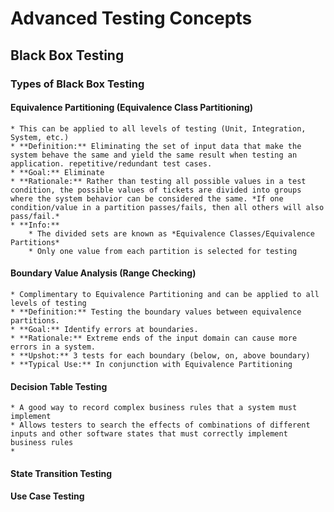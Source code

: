 # Advanced Testing Concepts

## Black Box Testing

### **Types of Black Box Testing**
#### Equivalence Partitioning (Equivalence Class Partitioning)
    * This can be applied to all levels of testing (Unit, Integration, System, etc.)
    * **Definition:** Eliminating the set of input data that make the system behave the same and yield the same result when testing an application. repetitive/redundant test cases.
    * **Goal:** Eliminate 
    * **Rationale:** Rather than testing all possible values in a test condition, the possible values of tickets are divided into groups where the system behavior can be considered the same. *If one condition/value in a partition passes/fails, then all others will also pass/fail.*
    * **Info:** 
        * The divided sets are known as *Equivalence Classes/Equivalence Partitions* 
        * Only one value from each partition is selected for testing
#### Boundary Value Analysis (Range Checking)
    * Complimentary to Equivalence Partitioning and can be applied to all levels of testing
    * **Definition:** Testing the boundary values between equivalence partitions.
    * **Goal:** Identify errors at boundaries.
    * **Rationale:** Extreme ends of the input domain can cause more errors in a system.
    * **Upshot:** 3 tests for each boundary (below, on, above boundary) 
    * **Typical Use:** In conjunction with Equivalence Partitioning
    
#### Decision Table Testing
    * A good way to record complex business rules that a system must implement
    * Allows testers to search the effects of combinations of different inputs and other software states that must correctly implement business rules
    * 
#### State Transition Testing
#### Use Case Testing

